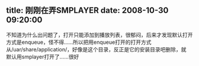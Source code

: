 title: 刚刚在弄SMPLAYER
date: 2008-10-30 09:20:00
---

不知道为什么出问题了，打开只能添加到播放列表，很郁闷，后来才发现默认打开
方式是enqueue，怪不得……所以把用enqueue打开的打开方式
从/uar/share/application/，好像是这个目录，反正是它的安装目录吧删除，就
默认用smplayer打开了……很好